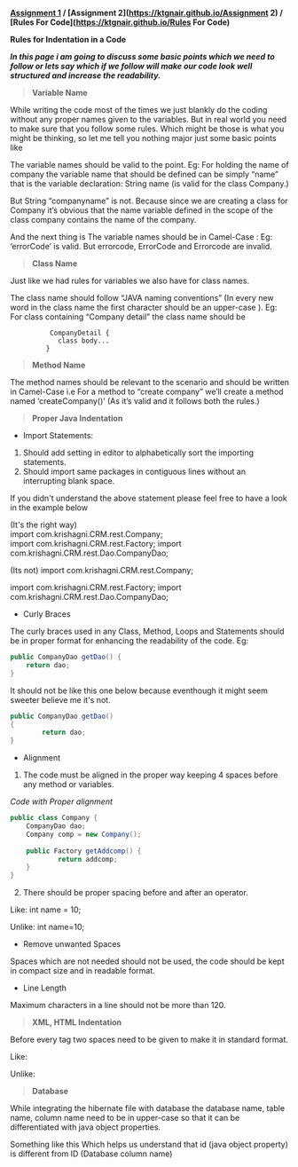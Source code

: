  **[Assignment 1](https://ktgnair.github.io/) / [Assignment 2](https://ktgnair.github.io/Assignment 2) / [Rules For Code](https://ktgnair.github.io/Rules For Code)**  
 
 **Rules for Indentation in a Code**  
 
 _**In this page i am going to discuss some basic points which we need to follow or lets say which if we follow will make our code look well structured and increase the readability.**_  


> **Variable Name**  

While writing the code most of the times we just blankly do the coding without any proper names given to the variables.
But in real world you need to make sure that you follow some rules.
Which might be those is what you might be thinking, so let me tell you nothing major just some basic points like

The variable names should be valid to the point.
Eg: For holding the name of company the variable name that should be defined can be simply “name” that is the variable declaration:
String name (is valid for the class Company.)

But String “companyname” is not. Because since we are creating a class for Company it’s obvious that the name variable defined in the scope of the class company contains the name of the company.

And the next thing is
The variable names should be in Camel-Case :
Eg: ‘errorCode’ is valid. 
    But errorcode, ErrorCode and Errorcode are invalid.


> **Class Name**  

Just like we had rules for variables we also have for class names.

The class name should follow “JAVA naming conventions” (In every new word in the class name the first character should be an upper-case ).
Eg: For class containing “Company detail” the class name should be

```
          CompanyDetail {
            class body...
         }
```

> **Method Name**  

The method names should be relevant to the scenario and should be written in Camel-Case
i.e  For a method to “create company” we’ll create a method named ‘createCompany()’ (As it’s valid and it follows both the rules.)

> **Proper Java Indentation**  

* Import Statements:

1. Should add setting in editor to alphabetically sort the importing statements.
2. Should import same packages in contiguous lines without an interrupting blank space. 

If you didn't understand the above statement please feel free to have a look in the example below

(It's the right way)                                   
import com.krishagni.CRM.rest.Company;                     
import com.krishagni.CRM.rest.Factory;
import com.krishagni.CRM.rest.Dao.CompanyDao;

(Its not)
import com.krishagni.CRM.rest.Company;

import com.krishagni.CRM.rest.Factory;
import com.krishagni.CRM.rest.Dao.CompanyDao;

* Curly Braces

The curly braces used in any Class, Method, Loops and Statements should be in proper format for enhancing the readability of the code.
Eg: 

```java
public CompanyDao getDao() {
    return dao;
}
```
It should not be like this one below because eventhough it might seem sweeter  believe me  it's not.
```java
public CompanyDao getDao() 
{
        return dao;
}
```
* Alignment

1. The code must be aligned in the proper way keeping 4 spaces before any method or variables.

*Code with Proper alignment*
```java 
public class Company {
    CompanyDao dao;
    Company comp = new Company();    
    
    public Factory getAddcomp() {
            return addcomp;
    }
}
```

2. There should be proper spacing before and after an operator.

Like:
int name = 10; 

Unlike:
    int name=10;

* Remove unwanted Spaces

Spaces which are not needed should not be used, the code should be kept in compact size and in readable format.

* Line Length

Maximum characters in a line should not be more than 120.

> **XML, HTML Indentation**

Before every tag two spaces need to be given to make it in standard format.

Like:
<bean id = "dao" class = "com.krishagni.CRM.rest.Dao.CompanyDaoImpl">
  <property name = "sessionFactory" ref = "sessionFactory"> </property>
</bean>

Unlike:
<bean id = "dao" class = "com.krishagni.CRM.rest.Dao.CompanyDaoImpl">
        <property name="sessionFactory" ref = "sessionFactory"></property>
</bean>

> **Database**

While integrating the hibernate file with database the database name, table name, column name need to be in upper-case so that it can be differentiated with java object properties.  

Something like this 
    <id name = "id" type = "int">
              <column name = "ID" />
            </id>
Which helps us understand that id (java object property) is different from ID (Database column name)
